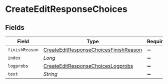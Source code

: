 # CreateEditResponseChoices


## Fields

| Field                                                                                                 | Type                                                                                                  | Required                                                                                              | Description                                                                                           |
| ----------------------------------------------------------------------------------------------------- | ----------------------------------------------------------------------------------------------------- | ----------------------------------------------------------------------------------------------------- | ----------------------------------------------------------------------------------------------------- |
| `finishReason`                                                                                        | [CreateEditResponseChoicesFinishReason](../../models/shared/CreateEditResponseChoicesFinishReason.md) | :heavy_minus_sign:                                                                                    | N/A                                                                                                   |
| `index`                                                                                               | *Long*                                                                                                | :heavy_minus_sign:                                                                                    | N/A                                                                                                   |
| `logprobs`                                                                                            | [CreateEditResponseChoicesLogprobs](../../models/shared/CreateEditResponseChoicesLogprobs.md)         | :heavy_minus_sign:                                                                                    | N/A                                                                                                   |
| `text`                                                                                                | *String*                                                                                              | :heavy_minus_sign:                                                                                    | N/A                                                                                                   |